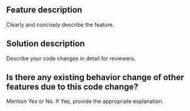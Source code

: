 ## Feature description
Clearly and concisely describe the feature.

## Solution description
Describe your code changes in detail for reviewers.

## Is there any existing behavior change of other features due to this code change?
Mention Yes or No. If Yes, provide the appropriate explanation.
